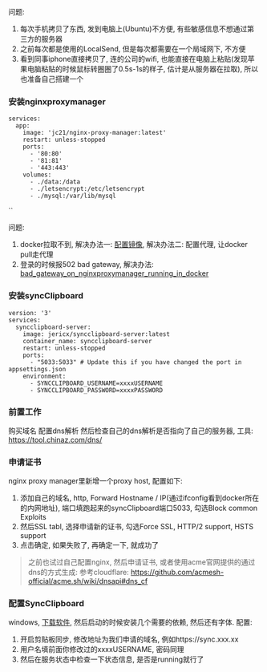 问题: 
1. 每次手机拷贝了东西, 发到电脑上(Ubuntu)不方便, 有些敏感信息不想通过第三方的服务器
2. 之前每次都是使用的LocalSend, 但是每次都需要在一个局域网下, 不方便
3. 看到同事iphone直接拷贝了, 连的公司的wifi, 也能直接在电脑上粘贴(发现苹果电脑粘贴的时候鼠标转圈圈了0.5s-1s的样子, 估计是从服务器在拉取), 所以也准备自己搭建一个

### 安装nginxproxymanager
```
services:
  app:
    image: 'jc21/nginx-proxy-manager:latest'
    restart: unless-stopped
    ports:
      - '80:80'
      - '81:81'
      - '443:443'
    volumes:
      - ./data:/data
      - ./letsencrypt:/etc/letsencrypt
      - ./mysql:/var/lib/mysql
```
``

问题: 
1. docker拉取不到, 解决办法一: [配置镜像](https://www.coderjia.cn/archives/dba3f94c-a021-468a-8ac6-e840f85867ea), 解决办法二: 配置代理, 让docker pull走代理
2. 登录的时候报502 bad gateway, 解决办法: [bad_gateway_on_nginxproxymanager_running_in_docker](https://www.reddit.com/r/nginxproxymanager/comments/12ilet7/bad_gateway_on_nginxproxymanager_running_in_docker/)

### 安装syncClipboard
```
version: '3'
services:
  syncclipboard-server:
    image: jericx/syncclipboard-server:latest
    container_name: syncclipboard-server
    restart: unless-stopped
    ports:
      - "5033:5033" # Update this if you have changed the port in appsettings.json
    environment:
      - SYNCCLIPBOARD_USERNAME=xxxxUSERNAME
      - SYNCCLIPBOARD_PASSWORD=xxxxPASSWORD
```

### 前置工作
购买域名
配置dns解析
然后检查自己的dns解析是否指向了自己的服务器, 工具: https://tool.chinaz.com/dns/
### 申请证书
nginx proxy manager里新增一个proxy host, 配置如下:
1. 添加自己的域名, http, Forward Hostname / IP(通过ifconfig看到docker所在的内网地址), 端口填跑起来的syncClipboard端口5033, 勾选Block common Exploits
2. 然后SSL tabl, 选择申请新的证书, 勾选Force SSL, HTTP/2 support, HSTS support
3. 点击确定, 如果失败了, 再确定一下, 就成功了

> 之前也试过自己配置nginx, 然后申请证书, 或者使用acme官网提供的通过dns的方式生成: 参考cloudflare: https://github.com/acmesh-official/acme.sh/wiki/dnsapi#dns_cf


### 配置SyncClipboard
windows, [下载软件](https://github.com/Jeric-X/SyncClipboard?tab=readme-ov-file#windows), 然后启动的时候安装几个需要的依赖, 然后还有字体.
配置: 
1. 开启剪贴板同步, 修改地址为我们申请的域名, 例如https://sync.xxx.xx
2. 用户名填前面你修改过的xxxxUSERNAME, 密码同理
3. 然后在服务状态中检查一下状态信息, 是否是running就行了
